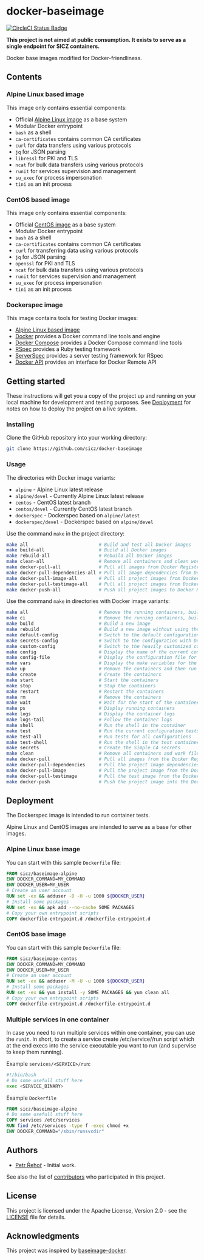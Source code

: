# docker-baseimage

[![CircleCI Status Badge](https://circleci.com/gh/sicz/docker-baseimage.svg?style=shield&circle-token=TODO)](https://circleci.com/gh/sicz/docker-baseimage)

**This project is not aimed at public consumption.
It exists to serve as a single endpoint for SICZ containers.**

Docker base images modified for Docker-friendliness.

## Contents

### Alpine Linux based image

This image only contains essential components:
* Official [Alpine Linux image](https://store.docker.com/images/alpine) as a base system
* Modular Docker entrypoint
* `bash` as a shell
* `ca-certificates` contains common CA certificates
* `curl` for data transfers using various protocols
* `jq` for JSON parsing
* `libressl` for PKI and TLS
* `ncat` for bulk data transfers using various protocols
* `runit` for services supervision and management
* `su_exec` for process impersonation
* `tini` as an init process

### CentOS based image

This image only contains essential components:
* Official [CentOS image](https://store.docker.com/images/centos) as a base system
* Modular Docker entrypoint
* `bash` as a shell
* `ca-certificates` contains common CA certificates
* `curl` for transferring data using various protocols
* `jq` for JSON parsing
* `openssl` for PKI and TLS
* `ncat` for bulk data transfers using various protocols
* `runit` for services supervision and management
* `su_exec` for process impersonation
* `tini` as an init process

### Dockerspec image

This image contains tools for testing Docker images:
* [Alpine Linux based image](#alpine-linux-based-image)
* [Docker](https://docs.docker.com/engine/) provides a Docker command line tools and engine
* [Docker Compose](https://docs.docker.com/compose/) provides a Docker Compose command line tools
* [RSpec](http://rspec.info) provides a Ruby testing framework
* [ServerSpec](http://serverspec.org) provides a server testing framework for RSpec
* [Docker API](https://github.com/swipely/docker-api) provides an interface for Docker Remote API
<!--
* [Dockerspec](https://github.com/zuazo/dockerspec) provides Docker plugin for ServerSpec
-->
## Getting started

These instructions will get you a copy of the project up and running on your
local machine for development and testing purposes. See [Deployment](#deployment)
for notes on how to deploy the project on a live system.

### Installing

Clone the GitHub repository into your working directory:
```bash
git clone https://github.com/sicz/docker-baseimage
```

### Usage

The directories with Docker image variants:
* `alpine` - Alpine Linux latest release
* `alpine/devel` - Currently Alpine Linux latest release
* `centos` - CentOS latest branch
* `centos/devel` - Currently CentOS latest branch
* `dockerspec` - Dockerspec based on `alpine/latest`
* `dockerspec/devel` - Dockerspec based on `alpine/devel`

Use the command `make` in the project directory:
```bash
make all                          # Build and test all Docker images
make build-all                    # Build all Docker images
make rebuild-all                  # Rebuild all Docker images
make clean-all                    # Remove all containers and clean work files
make docker-pull-all              # Pull all images from Docker Registry
make docker-pull-dependencies-all # Pull all image dependencies from Docker Registry
make docker-pull-image-all        # Pull all project images from Docker Registry
make docker-pull-testimage-all    # Pull all project images from Docker Registry
make docker-push-all              # Push all project images to Docker Registry
```

Use the command `make` in directories with Docker image variants:
```bash
make all                          # Remove the running containers, build a new image and run the current configuration tests
make ci                           # Remove the running containers, build a new image and run the tests with all configurations
make build                        # Build a new image
make rebuild                      # Build a new image without using the Docker layer caching
make default-config               # Switch to the default configuration
make secrets-config               # Switch to the configuration with Docker Swarm like secrets
make custom-config                # Switch to the heavily customized configuration
make config                       # Display the name of the current configuration
make config-file                  # Display the configuration file for the current configuration
make vars                         # Display the make variables for the current configuration
make up                           # Remove the containers and then run them fresh
make create                       # Create the containers
make start                        # Start the containers
make stop                         # Stop the containers
make restart                      # Restart the containers
make rm                           # Remove the containers
make wait                         # Wait for the start of the containers
make ps                           # Display running containers
make logs                         # Display the container logs
make logs-tail                    # Follow the container logs
make shell                        # Run the shell in the container
make test                         # Run the current configuration tests
make test-all                     # Run tests for all configurations
make test-shell                   # Run the shell in the test container
make secrets                      # Create the Simple CA secrets
make clean                        # Remove all containers and work files
make docker-pull                  # Pull all images from the Docker Registry
make docker-pull-dependencies     # Pull the project image dependencies from the Docker Registry
make docker-pull-image            # Pull the project image from the Docker Registry
make docker-pull-testimage        # Pull the test image from the Docker Registry
make docker-push                  # Push the project image into the Docker Registry
```

## Deployment

The Dockerspec image is intended to run container tests.

Alpine Linux and CentOS images are intended to serve as a base for other images.

### Alpine Linux base image

You can start with this sample `Dockerfile` file:
```Dockerfile
FROM sicz/baseimage-alpine
ENV DOCKER_COMMAND=MY_COMMAND
ENV DOCKER_USER=MY_USER
# Create an user account
RUN set -ex && adduser -D -H -u 1000 ${DOCKER_USER}
# Install some packages
RUN set -ex && apk add --no-cache SOME PACKAGES
# Copy your own entrypoint scripts
COPY dockerfile-entrypoint.d /dockerfile-entrypoint.d
```

### CentOS base image

You can start with this sample `Dockerfile` file:
```Dockerfile
FROM sicz/baseimage-centos
ENV DOCKER_COMMAND=MY_COMMAND
ENV DOCKER_USER=MY_USER
# Create an user account
RUN set -ex && adduser -M -U -u 1000 ${DOCKER_USER}
# Install some packages
RUN set -ex && yum install -y SOME PACKAGES && yum clean all
# Copy your own entrypoint scripts
COPY dockerfile-entrypoint.d /dockerfile-entrypoint.d
```

### Multiple services in one container

In case you need to run multiple services within one container, you can use the
`runit`. In short, to create a service create /etc/service/<SERVICE>/run script
which at the end execs into the service executable you want to run (and supervise
to keep them running).

Example `services/<SERVICE>/run`:
```bash
#!/bin/bash
# Do some usefull stuff here
exec <SERVICE_BINARY>
```

Example `Dockerfile`
```Dockerfile
FROM sicz/baseimage-alpine
# Do some usefull stuff here
COPY services /etc/services
RUN find /etc/services -type f -exec chmod +x
ENV DOCKER_COMMAND="/sbin/runsvcdir"
```

## Authors

* [Petr Řehoř](https://github.com/prehor) - Initial work.

See also the list of
[contributors](https://github.com/sicz/docker-baseimage-alpine/contributors)
who participated in this project.

## License

This project is licensed under the Apache License, Version 2.0 - see the
[LICENSE](LICENSE) file for details.

## Acknowledgments

This project was inspired by
[baseimage-docker](https://hub.docker.com/r/phusion/baseimage/).
